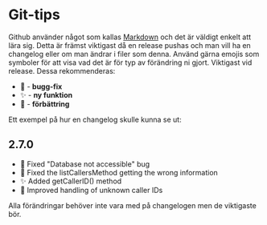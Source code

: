 # Git-tips

Github använder något som kallas [Markdown](https://guides.github.com/features/mastering-markdown/) och det är väldigt enkelt att lära sig. 
Detta är främst viktigast då en release pushas och man vill ha en changelog eller om man ändrar i filer som denna.
Använd gärna emojis som symboler för att visa vad det är för typ av förändring ni gjort. 
Viktigast vid release. Dessa rekommenderas:

* 🐛 - **bugg-fix**
* ✨ - **ny funktion**
* 🎨 - **förbättring**

Ett exempel på hur en changelog skulle kunna se ut:

## 2.7.0

* 🐛 Fixed "Database not accessible" bug
* 🐛 Fixed the listCallersMethod getting the wrong information
* ✨ Added getCallerID() method
* 🎨 Improved handling of unknown caller IDs

Alla förändringar behöver inte vara med på changelogen men de viktigaste bör.